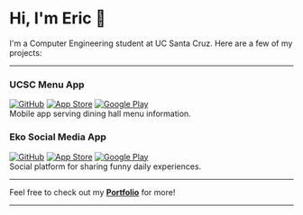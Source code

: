 # Hi, I'm Eric 👋

I'm a Computer Engineering student at UC Santa Cruz. Here are a few of my projects:

---

### UCSC Menu App

[![GitHub](https://img.shields.io/badge/GitHub-black.svg?style=flat-square&logo=github)](https://github.com/eliahreeves/menu-app)
[![App Store](https://img.shields.io/badge/Download_on_the_App_Store-black.svg?style=flat-square&logo=apple)](https://apps.apple.com/us/app/ucsc-menu/id1670523487?platform=iphone)
[![Google Play](https://img.shields.io/badge/Download_on_Google_Play-black.svg?style=flat-square&logo=google-play)](https://play.google.com/store/apps/details?id=com.orderOfTheCone.android.menu_app&hl=en_US&pli=1)  
Mobile app serving dining hall menu information.  

### Eko Social Media App

[![GitHub](https://img.shields.io/badge/GitHub-black.svg?style=flat-square&logo=github)](https://github.com/eliahreeves/eko)
[![App Store](https://img.shields.io/badge/Download_on_the_App_Store-black.svg?style=flat-square&logo=apple)](https://apps.apple.com/us/app/eko/id6470772031?platform=iphone)
[![Google Play](https://img.shields.io/badge/Download_on_Google_Play-black.svg?style=flat-square&logo=google-play)](https://play.google.com/store/apps/details?id=com.echo.android&hl=en_US)  
Social platform for sharing funny daily experiences.  

---

Feel free to check out my **[Portfolio](https://github.com/ericbreh/ericbreh/tree/main/portfolio)** for more!


---
